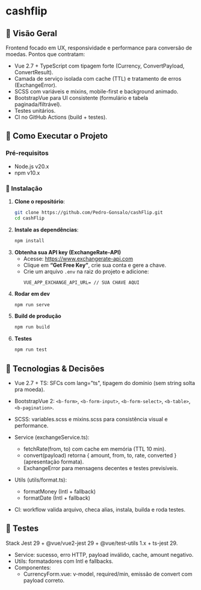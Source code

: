 # cashflip

## 📌 Visão Geral
Frontend focado em UX, responsividade e performance para conversão de moedas.
Pontos que contratam:
- Vue 2.7 + TypeScript com tipagem forte (Currency, ConvertPayload, ConvertResult).
- Camada de serviço isolada com cache (TTL) e tratamento de erros (ExchangeError).
- SCSS com variáveis e mixins, mobile-first e background animado.
- BootstrapVue para UI consistente (formulário e tabela paginada/filtrável).
- Testes unitários.
- CI no GitHub Actions (build + testes).

## 🚀 Como Executar o Projeto

### Pré-requisitos
- Node.js v20.x
- npm v10.x

### 🔧 Instalação

1. **Clone o repositório**:
    ```bash
    git clone https://github.com/Pedro-Gonsalo/cashFlip.git
    cd cashFlip

2. **Instale as dependências**:
    ```bash
    npm install

3. **Obtenha sua API key (ExchangeRate‑API)**
   - Acesse: https://www.exchangerate-api.com
   - Clique em **“Get Free Key”**, crie sua conta e gere a chave.
   - Crie um arquivo `.env` na raiz do projeto e adicione:
     ```
     VUE_APP_EXCHANGE_API_URL= // SUA CHAVE AQUI
     ```
4. **Rodar em dev** 
    ```bash
    npm run serve

5. **Build de produção**
    ```bash
    npm run build

6. **Testes**
    ```bash
    npm run test

## 🧩 Tecnologias & Decisões
- Vue 2.7 + TS: SFCs com lang="ts", tipagem do domínio (sem string solta pra moeda).
- BootstrapVue 2: `<b-form>`, `<b-form-input>`, `<b-form-select>`, `<b-table>`, `<b-pagination>`.
- SCSS: variables.scss e mixins.scss para consistência visual e performance.
- Service (exchangeService.ts):
    - fetchRate(from, to) com cache em memória (TTL 10 min).
    - convert(payload) retorna { amount, from, to, rate, converted } (apresentação formata).
    - ExchangeError para mensagens decentes e testes previsíveis.
- Utils (utils/format.ts):
    - formatMoney (Intl + fallback)
    - formatDate (Intl + fallback)

- CI: workflow valida arquivo, checa alias, instala, builda e roda testes.

## 🧪 Testes
Stack Jest 29 + @vue/vue2-jest 29 + @vue/test-utils 1.x + ts-jest 29.
- Service: sucesso, erro HTTP, payload inválido, cache, amount negativo.
- Utils: formatadores com Intl e fallbacks.
- Componentes:
    - CurrencyForm.vue: v-model, required/min, emissão de convert com payload correto.
